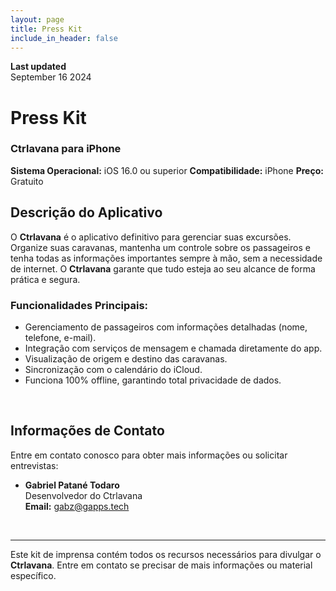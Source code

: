 ```yaml
---
layout: page
title: Press Kit
include_in_header: false
---
```


**Last updated**  
September 16 2024

# Press Kit

### Ctrlavana para iPhone
**Sistema Operacional:** iOS 16.0 ou superior
**Compatibilidade:** iPhone
**Preço:** Gratuito

## Descrição do Aplicativo

O **Ctrlavana** é o aplicativo definitivo para gerenciar suas excursões. Organize suas caravanas, mantenha um controle sobre os passageiros e tenha todas as informações importantes sempre à mão, sem a necessidade de internet. O **Ctrlavana** garante que tudo esteja ao seu alcance de forma prática e segura.

### Funcionalidades Principais:

- Gerenciamento de passageiros com informações detalhadas (nome, telefone, e-mail).
- Integração com serviços de mensagem e chamada diretamente do app.
- Visualização de origem e destino das caravanas.
- Sincronização com o calendário do iCloud.
- Funciona 100% offline, garantindo total privacidade de dados.

<br>

## Informações de Contato

Entre em contato conosco para obter mais informações ou solicitar entrevistas:

- **Gabriel Patané Todaro**  
  Desenvolvedor do Ctrlavana  
  **Email:** [gabz@gapps.tech](mailto:gabz@gapps.tech)

<br>

---

Este kit de imprensa contém todos os recursos necessários para divulgar o **Ctrlavana**. Entre em contato se precisar de mais informações ou material específico.